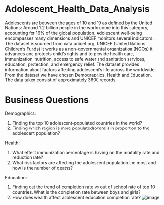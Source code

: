 # Adolescent_Health_Data_Analysis
Adolescents are between the ages of 10 and 19 as defined by the United Nations: Around 1.2 billion people in the world come into this category, accounting for 16% of the global population. Adolescent well-being encompasses many dimensions and UNICEF monitors several indicators. 
The dataset is sourced from data.unicef.org, UNICEF (United Nations Children’s Funds) it works as a non-governmental organization (NGOs) it advances and protects child’s rights and to provide health care, immunization, nutrition, access to safe water and sanitation services, education, protection, and emergency relief.
The dataset provides information about factors affecting adolescent’s life across the worldwide. From the dataset we have chosen Demographics, Health and Education. The data taken consist of approximately 3600 records.

#  Business Questions

Demographics:
1. Finding the top 10 adolescent-populated countries in the world?
2. Finding which region is more populated(overall) in proportion to the adolescent population?

Health:
1. What effect immunization percentage is having on the mortality rate and reduction rate?
2. What risk factors are affecting the adolescent population the most and how is the number of deaths?

Education:
1. Finding out the trend of completion rate vs out of school rate of top 10 countries. What is the completion rate between boys and girls?
2. How does wealth affect adolescent education completion rate?
![image](https://user-images.githubusercontent.com/99451224/177432271-061f1ea8-2b72-4668-a35a-96eb193656a2.png)
